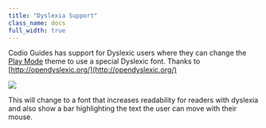 ```yaml
---
title: "Dyslexia Support"
class_name: docs
full_width: true
---
```


Codio Guides has support for Dyslexic users where they can change the [Play Mode](/docs/ide/tools/guides/play/) theme to use a special Dyslexic font. Thanks to [http://opendyslexic.org/](http://opendyslexic.org/)

![](/img/docs/guides/dyslexia.png)

This will change to a font that increases readability for readers with dyslexia and also show a bar highlighting the text the user can move with their mouse.


